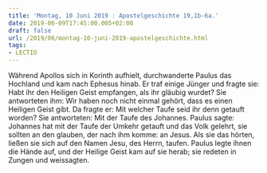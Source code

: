 ```yaml
---
title: 'Montag, 10 Juni 2019 : Apostelgeschichte 19,1b-6a.'
date: 2019-06-09T17:45:00.005+02:00
draft: false
url: /2019/06/montag-10-juni-2019-apostelgeschichte.html
tags: 
- LECTIO
---
```


Während Apollos sich in Korinth aufhielt, durchwanderte Paulus das Hochland und kam nach Ephesus hinab. Er traf einige Jünger und fragte sie: Habt ihr den Heiligen Geist empfangen, als ihr gläubig wurdet? Sie antworteten ihm: Wir haben noch nicht einmal gehört, dass es einen Heiligen Geist gibt. Da fragte er: Mit welcher Taufe seid ihr denn getauft worden? Sie antworteten: Mit der Taufe des Johannes. Paulus sagte: Johannes hat mit der Taufe der Umkehr getauft und das Volk gelehrt, sie sollten an den glauben, der nach ihm komme: an Jesus. Als sie das hörten, ließen sie sich auf den Namen Jesu, des Herrn, taufen. Paulus legte ihnen die Hände auf, und der Heilige Geist kam auf sie herab; sie redeten in Zungen und weissagten.